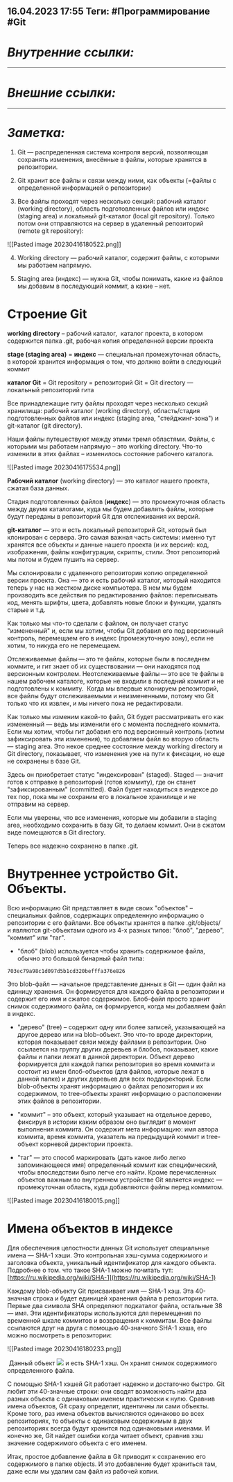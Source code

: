 16.04.2023    17:55
Теги: #Программирование #Git 
---
# ***Внутренние ссылки:***

---
# ***Внешние ссылки:***

---
# ***Заметка:***

1. Git — распределенная система контроля версий, позволяющая сохранять изменения, внесённые в файлы, которые хранятся в репозитории.

2. Git хранит все файлы и связи между ними, как объекты (=файлы с определенной информацией о репозитории)

3. Все файлы проходят через несколько секций: рабочий каталог (working directory), область подготовленных файлов или индекс (staging area) и локальный git-каталог (local git repository). Только потом они отправляются на сервер в удаленный репозиторий (remote git repository):

![[Pasted image 20230416180522.png]]

4. Working directory — рабочий каталог, содержит файлы, с которыми мы работаем напрямую.

5. Staging area (индекс) — нужна Git, чтобы понимать, какие из файлов мы добавим в последующий коммит, а какие – нет.

# **Строение Git**

**working directory** – рабочий каталог,  каталог проекта, в котором содержится папка .git, рабочая копия определенной версии проекта

**stage (staging area)** = **индекс** — специальная промежуточная область, в которой хранится информация о том, что должно войти в следующий коммит

**каталог Git** = Git repository = репозиторий Git = Git directory — локальный репозиторий гита

Все принадлежащие гиту файлы проходят через несколько секций хранилища: рабочий каталог (working directory), область/стадия подготовленных файлов или индекс (staging area, "стейджинг-зона") и git-каталог (git directory).

Наши файлы путешествуют между этими тремя областями. Файлы, с которыми мы работаем напрямую – это working directory. Что-то изменили в этих файлах – изменилось состояние рабочего каталога.

![[Pasted image 20230416175534.png]]

**Рабочий каталог** (working directory) — это каталог нашего проекта, сжатая база данных.

Стадия подготовленных файлов (**индекс**) — это промежуточная область между двумя каталогами, куда мы будем добавлять файлы, которые будут переданы в репозиторий Git для отслеживания их версий.

**git-каталог** — это и есть локальный репозиторий Git, который был клонирован с сервера. Это самая важная часть системы: именно тут хранятся все объекты и данные нашего проекта (и их версии): код, изображения, файлы конфигурации, скрипты, стили. Этот репозиторий мы потом и будем пушить на сервер.

Мы склонировали с удаленного репозитория копию определенной версии проекта. Она — это и есть рабочий каталог, который находится теперь у нас на жестком диске компьютера. В нем мы будем производить все действия по редактированию файлов: переписывать код, менять шрифты, цвета, добавлять новые блоки и функции, удалять старые и т.д.

Как только мы что-то сделали с файлом, он получает статус "измененный" и, если мы хотим, чтобы Git добавил его под версионный контроль, перемещаем его в индекс (промежуточную зону), если не хотим, то никуда его не перемещаем.

Отслеживаемые файлы — это те файлы, которые были в последнем коммите, и гит знает об их существовании — они находятся под версионным контролем. Неотслеживаемые файлы — это все те файлы в нашем рабочем каталоге, которые не входили в последний коммит и не подготовлены к коммиту.  Когда мы впервые клонируем репозиторий, все файлы будут отслеживаемыми и неизмененными, потому что Git только что их извлек, и мы ничего пока не редактировали.

Как только мы изменим какой-то файл, Git будет рассматривать его как измененный — ведь мы изменили его с момента последнего коммита. Если мы хотим, чтобы гит добавил его под версионный контроль (хотим зафиксировать эти изменения), то добавляем файл во вторую область — staging area. Это некое среднее состояние между working directory и Git directory, показывает, что изменения уже на пути к фиксации, но еще не сохранены в базе Git.

Здесь он приобретает статус "индексирован" (staged). Staged — значит готов к отправке в репозиторий (готов коммиту), где он станет "зафиксированным" (committed). Файл будет находиться в индексе до тех пор, пока мы не сохраним его в локальное хранилище и не отправим на сервер.

Если мы уверены, что все изменения, которые мы добавили в staging area, необходимо сохранить в базу Git, то делаем коммит. Они в сжатом виде помещаются в Git directory.

Теперь все надежно сохранено в папке .git.

# **Внутреннее устройство Git. Объекты.**
Всю информацию Git представляет в виде своих "объектов" – специальных файлов, содержащих определенную информацию о репозитории с его файлами. Все объекты хранятся в папке .git/objects/  и являются git-объектами одного из 4-х разных типов: "блоб", "дерево", "коммит" или "таг".

- "блоб" (blob) используется чтобы хранить содержимое файла, обычно это большой бинарный файл типа:

```
703ec79a98c1d097d5b1cd320befffa376e826
```

Это blob-файл — начальное представление данных в Git — один файл на единицу хранения. Он формируется для каждого файла в репозитории и содержит его имя и сжатое содержимое. Блоб-файл просто хранит снимок содержимого файла, он формируется, когда мы добавляем файл в индекс.

- "дерево" (tree) – содержит одну или более записей, указывающей на другое дерево или на blob-объект. Это что-то вроде директории, которая показывает связи между файлами в репозитории. Оно ссылается на группу других деревьев и блобов, показывает, какие файлы и папки лежат в данной директории. Объект дерево формируется для каждой папки репозитория во время коммита и состоит из имен блоб-объектов (для файлов, которые лежат в данной папке) и других деревьев для всех поддиректорий. Если blob-объекты хранят информацию о файлах репозитория и их содержимом, то tree-объекты хранят информацию о расположении этих файлов в репозитории.

- "коммит" – это объект, который указывает на отдельное дерево, фиксируя в истории каким образом оно выглядит в момент выполнения коммита. Он содержит мета информацию: имя автора коммита, время коммита, указатель на предыдущий коммит и tree-объект корневой директории проекта.

- "таг" — это способ маркировать (дать какое либо легко запоминающееся имя) определенный коммит как специфический, чтобы впоследствии было легче его найти.
Кроме перечисленных объектов важным во внутреннем устройстве Git является индекс — промежуточная область, куда добавляются файлы перед коммитом.

![[Pasted image 20230416180015.png]]
# **Имена объектов в индексе**

Для обеспечения целостности данных Git использует специальные имена — SHA-1 хэши. Это контрольная хэш-сумма содержимого и заголовка объекта, уникальный идентификатор для каждого объекта. Подробнее о том. что такое SHA-1 можно почитать тут: [https://ru.wikipedia.org/wiki/SHA-1](https://ru.wikipedia.org/wiki/SHA-1)

Каждому blob-объекту Git присваивает имя — SHA-1 хэш. Эта 40-значная строка и будет единицей хранения файла в репозитории гита. Первые два символа SHA определяют подкаталог файла, остальные 38 — имя. Эти идентификаторы используются для перемещения по временной шкале коммитов и возвращения к коммитам. Все файлы ссылаются друг на друга с помощью 40-значного SHA-1 хэша, его можно посмотреть в репозитории:

![[Pasted image 20230416180233.png]]

 Данный объект ![](https://ucarecdn.com/98a0cbae-bc41-4b52-aea7-26a7e9ca8f40/) и есть SHA-1 хэш. Он хранит снимок содержимого определенного файла.

С помощью SHA-1 хэшей Git работает надежно и достаточно быстро. Git любит эти 40-значные строки: они сводят возможность найти два разных объекта с одинаковым именем практически к нулю. Сравнив имена объектов, Git сразу определит, идентичны ли сами объекты. Кроме того, раз имена объектов вычисляются одинаково во всех репозиториях, то объекты с одинаковым содержимым в двух репозиториях всегда будут хранится под одинаковыми именами. И конечно же, Git найдет ошибки когда читает объект, сравнив хэш значение содержимого объекта с его именем.

Итак, простое добавление файла в Git приводит к сохранению его содержимого в папке objects. И это добавление будет храниться там, даже если мы удалим сам файл из рабочей копии.
